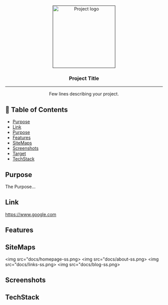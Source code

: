 <p align="center">
  <a href="" rel="noopener">
 <img width=200px height=200px src="https://i.imgur.com/6wj0hh6.jpg" alt="Project logo"></a>
</p>

<h3 align="center">Project Title</h3>

<div align="center">


</div>

---

<p align="center"> Few lines describing your project.
    <br> 
</p>

## 📝 Table of Contents

- [Purpose](#Purpose)
- [Link](#Link)
- [Purpose](#Purpose)
- [Features](#Features)
- [SiteMaps](#SiteMaps)
- [Screenshots](#Screenshots)
- [Target](#Target)
- [TechStack](#TechStack)


##  Purpose <a name = "Purpose"></a>

The Purpose...


##  Link <a name = "Link"></a>

https://www.google.com

## Features <a name = "Features"></a>



##  SiteMaps <a name = "SiteMaps"></a>
<img src="docs/homepage-ss.png>
<img src="docs/about-ss.png>
<img src="docs/links-ss.png>
<img src="docs/blog-ss.png>

##  Screenshots <a name = "Screenshots"></a>

## TechStack <a name = "TechStack"></a>

